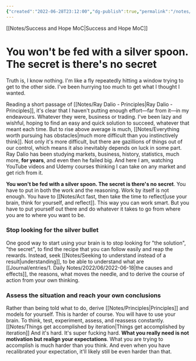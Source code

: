 ```yaml
---
{"created":"2022-06-28T23:12:00","dg-publish":true,"permalink":"/notes/you-won-t-be-fed-with-a-silver-spoon/","dgPassFrontmatter":true,"updated":"2025-01-26T18:43:28.895+01:00"}
---
```


[[Notes/Success and Hope MoC\|Success and Hope MoC]]

# You won't be fed with a silver spoon. The secret is there's no secret
Truth is, I know nothing. I'm like a fly repeatedly hitting a window trying to get to the other side. I've been hurrying too much to get what I thought I wanted. 

Reading a short passage of [[Notes/Ray Dalio - Principles\|Ray Dalio - Principles]], it's clear that I haven't putting enough effort—far from it—in my endeavours. Whatever they were, business or trading. I've been lazy and wishful, hoping to find an easy and quick solution to succeed, whatever that meant each time. But to rise above average is much, [[Notes/Everything worth pursuing has obstacles\|much more difficult than you instinctively think]]. Not only it's more difficult, but there are gazillions of things out of our control, which means it also inevitably depends on luck in some part.
Ray Dalio has been studying markets, business, history, statistics, much more, __for years__, and even then he failed big. And here I am, watching YouTube videos and Udemy courses thinking I can take on any market and get rich from it.

**You won't be fed with a silver spoon. The secret is there's no secret**. You have to put in both the work and the reasoning. Work by itself is not enough. You have to [[Notes/Act fast, then take the time to reflect\|use your brain, think for yourself, and reflect]]. This way you can work smart. But you have to put yourself out there and do whatever it takes to go from where you are to where you want to be.
### Stop looking for the silver bullet
One good way to start using your brain is to stop looking for "the solution", "the secret", to find the recipe that you can follow easily and reap the rewards. Instead, seek [[Notes/Seeking to understand instead of a result\|understanding]], to be able to understand what are [[Journal/entries/1. Daily Notes/2022/06/2022-06-18\|the causes and effects]], the reasons, what moves the needle, and to derive the course of action from your own thinking.
### Assess the situation and reach your own conclusions 
Rather than being told what to do, derive [[Notes/Principles\|Principles]] and models for yourself. 
This is harder of course. You will have to use your brain. To think, test, experiment, assess, and reassess constantly. [[Notes/Things get accomplished by iteration\|Things get accomplished by iteration]]
And it's hard. It's super fucking hard. **What you really need is not motivation but realign your expectations**. What you are trying to accomplish is much harder than you think. And even when you have recalibrated your expectation, it'll likely still be even harder than that. 